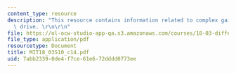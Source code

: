 ```yaml
---
content_type: resource
description: "This resource contains information related to complex gain and dashpot\
  \ drive. \r\n\r\n"
file: https://ol-ocw-studio-app-qa.s3.amazonaws.com/courses/18-03-differential-equations-spring-2010/7abb23390de4f7ce61e672dddd0773ee_MIT18_03S10_c14.pdf
file_type: application/pdf
resourcetype: Document
title: MIT18_03S10_c14.pdf
uid: 7abb2339-0de4-f7ce-61e6-72dddd0773ee
---
```

